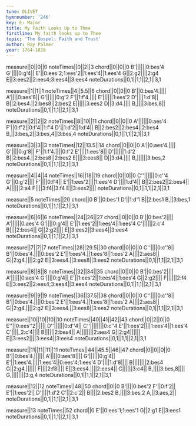 ```yaml
---
tune: OLIVET
hymnnumber: '246'
key: E♭ Major
title: My Faith Looks Up to Thee
firstline: My faith looks up to Thee
topic: 'The Gospel: Faith and Trust'
author: Ray Palmer
year: 1764-1828
---
```

measure||0||0||0
noteTimes||0||2||3
chord||0||0||0
B'||||||0:bes'4
G'||||0:g'4||
E'||0:ees'2;1:ees'2||1:ees'4||1:ees'4
G||2:g2||||2:g4
E||3:ees2||2:ees4;3:ees4||3:ees4
noteDurations||0,1||1,1||2,1||3,1

measure||1||1||1
noteTimes||4||5.5||6
chord||0||0||0
B'||0:bes'4.||||
A'||||0:aes'8||
G'||||||0:g'2
F'||1:f'4.||||
E'||||||1:ees'2
D'||||1:d'8||
B||2:bes4.||2:bes8||2:bes2
E||||||3:ees2
D||3:d4.||||
B,||||3:bes,8||
noteDurations||0,1||1,1||2,1||3,1

measure||2||2||2
noteTimes||8||10||11
chord||0||0||0
A'||||||0:aes'4
F'||0:f'2||0:f'4||1:f'4
D'||1:d'2||1:d'4||
B||2:bes2||2:bes4||2:bes4
B,||3:bes,2||3:bes,4||3:bes,4
noteDurations||0,1||1,1||2,1||3,1

measure||3||3||3
noteTimes||12||13.5||14
chord||0||0||0
A'||0:aes'4.||||
G'||||0:g'8||
F'||1:f'4.||||0:f'2
E'||||1:ees'8||
D'||||||1:d'2
B||2:bes4.||2:bes8||2:bes2
E||||3:ees8||
D||3:d4.||||
B,||||||3:bes,2
noteDurations||0,1||1,1||2,1||3,1

measure||4||4||4
noteTimes||16||18||19
chord||0||0||0
C''||||||0:c''4
G'||0:g'2||||
F'||||0:f'4||
E'||1:ees'2||||1:ees'4
D'||||1:d'4||
B||2:bes2||2:bes4||
A||||||2:a4
F||||3:f4||3:f4
E||3:ees2||||
noteDurations||0,1||1,1||2,1||3,1

measure||5
noteTimes||20
chord||0
B'||0:bes'1
D'||1:d'1
B||2:bes1
B,||3:bes,1
noteDurations||0,1||1,1||2,1||3,1

measure||6||6||6
noteTimes||24||26||27
chord||0||0||0
B'||0:bes'2||||
A'||||||0:aes'4
G'||||0:g'4||
E'||1:ees'2||1:ees'4||1:ees'4
C'||||||2:c'4
B||||2:bes4||
G||2:g2||||
E||3:ees2||3:ees4||3:ees4
noteDurations||0,1||1,1||2,1||3,1

measure||7||7||7
noteTimes||28||29.5||30
chord||0||0||0
C''||||0:c''8||
B'||0:bes'4.||||0:bes'2
E'||1:ees'4.||1:ees'8||1:ees'2
A||||2:aes8||
G||2:g4.||||2:g2
E||3:ees4.||3:ees8||3:ees2
noteDurations||0,1||1,1||2,1||3,1

measure||8||8||8
noteTimes||32||34||35
chord||0||0||0
B'||0:bes'2||||
A'||||||0:aes'4
G'||||0:g'4||
E'||1:ees'2||1:ees'4||1:ees'4
G||2:g2||||
F||||||2:f4
E||3:ees2||2:ees4;3:ees4||3:ees4
noteDurations||0,1||1,1||2,1||3,1

measure||9||9||9
noteTimes||36||37.5||38
chord||0||0||0
C''||||0:c''8||
B'||0:bes'4.||||0:bes'2
E'||1:ees'4.||1:ees'8||1:ees'2
A||||2:aes8||
G||2:g4.||||2:g2
E||3:ees4.||3:ees8||3:ees2
noteDurations||0,1||1,1||2,1||3,1

measure||10||10||10||10
noteTimes||40||41||42||43
chord||0||2||0||0
E''||0:ees''2||||||
D''||||||0:d''4||
C''||||||||0:c''4
E'||1:ees'2||||1:ees'4||1:ees'4
C'||||_2:c'4||||
B||||||2:bes4||
A||||||||2:aes4
G||2:g4||||||
E||3:ees2||||3:ees4||3:ees4
noteDurations||0,1||1,1||2,1||3,1

measure||11||11||11||11
noteTimes||44||45.5||46||47
chord||0||0||0||0
B'||0:bes'4.||||||
A'||||0:aes'8||||
G'||||||0:g'4||
E'||1:ees'4.||||1:ees'4||0:ees'4;1:ees'4
D'||||1:d'8||||
B||||||||2:bes4
G||2:g4.||||||
F||||2:f8||||
E||3:ees4.||||2:ees4||
C||||||3:c4||
B,||||3:bes,8||||
G,||||||||3:g,4
noteDurations||0,1||1,1||2,1||3,1

measure||12||12
noteTimes||48||50
chord||0||0
B'||||0:bes'2
F'||0:f'2||
E'||1:ees'2||
D'||||1:d'2
C'||2:c'2||
B||||2:bes2
B,||||3:bes,2
A,||3:aes,2||
noteDurations||0,1||1,1||2,1||3,1

measure||13
noteTimes||52
chord||0
E'||0:ees'1;1:ees'1
G||2:g1
E||3:ees1
noteDurations||0,1||1,1||2,1||3,1

